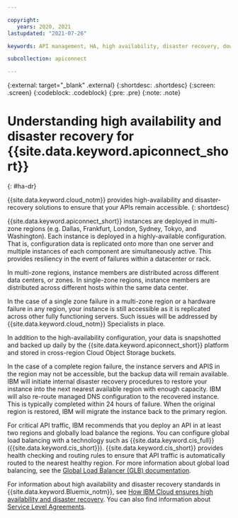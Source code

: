 ```yaml
---

copyright:
   years: 2020, 2021
lastupdated: "2021-07-26"

keywords: API management, HA, high availability, disaster recovery, downtime, down time, failure, catasrophe, region, multizone region, MZR

subcollection: apiconnect

---
```


{:external: target="_blank" .external} 
{:shortdesc: .shortdesc}
{:screen: .screen}
{:codeblock: .codeblock}
{:pre: .pre}
{:note: .note}

# Understanding high availability and disaster recovery for {{site.data.keyword.apiconnect_short}}
{: #ha-dr}

{{site.data.keyword.cloud_notm}} provides high-availability and disaster-recovery solutions to ensure that your APIs remain accessible.
{: shortdesc}

{{site.data.keyword.apiconnect_short}} instances are deployed in multi-zone regions (e.g. Dallas, Frankfurt, London, Sydney, Tokyo, and Washington). Each instance is deployed in a highly-available configuration. That is, configuration data is replicated onto more than one server and multiple instances of each component are simultaneously active. This provides resiliency in the event of failures within a datacenter or rack.

In multi-zone regions, instance members are distributed across different data centers, or zones.
In single-zone regions, instance members are distributed across different hosts within the same data center.

In the case of a single zone failure in a multi-zone region or a hardware failure in any region, your instance is still accessible as it is replicated across other fully functioning servers. Such issues will be addressed by {{site.data.keyword.cloud_notm}} Specialists in place.

In addition to the high-availability configuration, your data is snapshotted and backed up daily by the {{site.data.keyword.apiconnect_short}} platform and stored in cross-region Cloud Object Storage buckets.

In the case of a complete region failure, the instance servers and APIS in the region may not be accessible, but the backup data will remain available. IBM will initiate internal disaster recovery procedures to restore your instance into the next nearest available region with enough capacity. IBM will also re-route managed DNS configuration to the recovered instance. This is typically completed within 24 hours of failure. When the original region is restored, IBM will migrate the instance back to the primary region.

For critical API traffic, IBM recommends that you deploy an API in at least two regions and globally load balance the regions. You can configure global load balancing with a technology such as {{site.data.keyword.cis_full}} ({{site.data.keyword.cis_short}}). {{site.data.keyword.cis_short}} provides health checking and routing rules to ensure that API traffic is automatically routed to the nearest healthy region. For more information about global load balancing, see the [Global Load Balancer (GLB) documentation](/docs/infrastructure/cis?topic=cis-global-load-balancer-glb-concepts).

For information about high availability and disaster recovery standards in {{site.data.keyword.Bluemix_notm}}, see [How IBM Cloud ensures high availability and disaster recovery](/docs/overview?topic=overview-zero-downtime#zero-downtime). You can also find information about [Service Level Agreements](/docs/overview?topic=overview-zero-downtime#SLAs).
